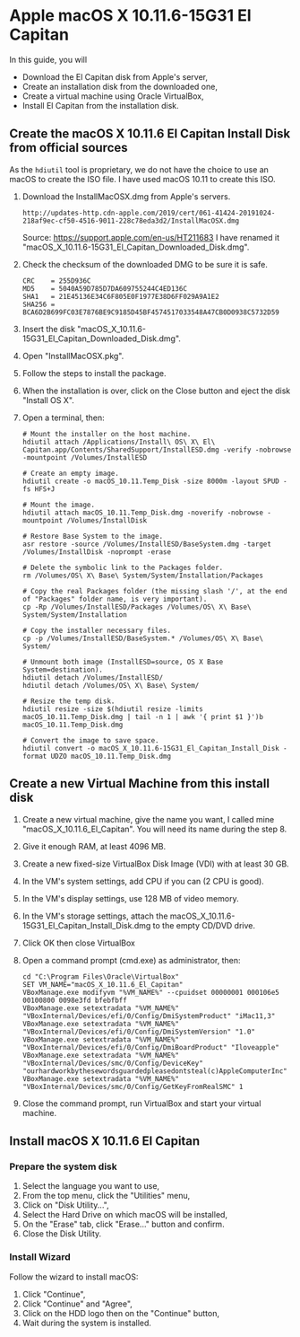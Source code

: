 # Apple macOS X 10.11.6-15G31 El Capitan

In this guide, you will

-   Download the El Capitan disk from Apple's server,
-   Create an installation disk from the downloaded one,
-   Create a virtual machine using Oracle VirtualBox,
-   Install El Capitan from the installation disk.

## Create the macOS X 10.11.6 El Capitan Install Disk from official sources

As the `hdiutil` tool is proprietary, we do not have the choice to use an macOS to create the ISO file. I have used macOS 10.11 to create this ISO.

1.  Download the InstallMacOSX.dmg from Apple's servers.

        http://updates-http.cdn-apple.com/2019/cert/061-41424-20191024-218af9ec-cf50-4516-9011-228c78eda3d2/InstallMacOSX.dmg

    Source: https://support.apple.com/en-us/HT211683
    I have renamed it "macOS_X_10.11.6-15G31_El_Capitan_Downloaded_Disk.dmg".

2.  Check the checksum of the downloaded DMG to be sure it is safe.

        CRC    = 255D936C
        MD5    = 5040A59D785D7DA609755244C4ED136C
        SHA1   = 21E45136E34C6F805E0F1977E38D6FF029A9A1E2
        SHA256 = BCA6D2B699FC03E7876BE9C9185D45BF4574517033548A47CB0D0938C5732D59

3.  Insert the disk "macOS_X_10.11.6-15G31_El_Capitan_Downloaded_Disk.dmg".

4.  Open "InstallMacOSX.pkg".

5.  Follow the steps to install the package.

6.  When the installation is over, click on the Close button and eject the disk "Install OS X".

7.  Open a terminal, then: 

        # Mount the installer on the host machine.
        hdiutil attach /Applications/Install\ OS\ X\ El\ Capitan.app/Contents/SharedSupport/InstallESD.dmg -verify -nobrowse -mountpoint /Volumes/InstallESD
        
        # Create an empty image.
        hdiutil create -o macOS_10.11.Temp_Disk -size 8000m -layout SPUD -fs HFS+J
        
        # Mount the image.
        hdiutil attach macOS_10.11.Temp_Disk.dmg -noverify -nobrowse -mountpoint /Volumes/InstallDisk
        
        # Restore Base System to the image.
        asr restore -source /Volumes/InstallESD/BaseSystem.dmg -target /Volumes/InstallDisk -noprompt -erase
        
        # Delete the symbolic link to the Packages folder.
        rm /Volumes/OS\ X\ Base\ System/System/Installation/Packages
        
        # Copy the real Packages folder (the missing slash '/', at the end of "Packages" folder name, is very important).
        cp -Rp /Volumes/InstallESD/Packages /Volumes/OS\ X\ Base\ System/System/Installation
        
        # Copy the installer necessary files.
        cp -p /Volumes/InstallESD/BaseSystem.* /Volumes/OS\ X\ Base\ System/
        
        # Unmount both image (InstallESD=source, OS X Base System=destination).
        hdiutil detach /Volumes/InstallESD/
        hdiutil detach /Volumes/OS\ X\ Base\ System/
        
        # Resize the temp disk.
        hdiutil resize -size $(hdiutil resize -limits macOS_10.11.Temp_Disk.dmg | tail -n 1 | awk '{ print $1 }')b macOS_10.11.Temp_Disk.dmg
        
        # Convert the image to save space.
        hdiutil convert -o macOS_X_10.11.6-15G31_El_Capitan_Install_Disk -format UDZO macOS_10.11.Temp_Disk.dmg

## Create a new Virtual Machine from this install disk

1.  Create a new virtual machine, give the name you want, I called mine "macOS_X_10.11.6_El_Capitan".
   You will need its name during the step 8.

2.  Give it enough RAM, at least 4096 MB.

3.  Create a new fixed-size VirtualBox Disk Image (VDI) with at least 30 GB.

4.  In the VM's system settings, add CPU if you can (2 CPU is good).

5.  In the VM's display settings, use 128 MB of video memory.

6.  In the VM's storage settings, attach the macOS_X_10.11.6-15G31_El_Capitan_Install_Disk.dmg to the empty CD/DVD drive.

7.  Click OK then close VirtualBox

8.  Open a command prompt (cmd.exe) as administrator, then:

        cd "C:\Program Files\Oracle\VirtualBox"
        SET VM_NAME="macOS_X_10.11.6_El_Capitan"
        VBoxManage.exe modifyvm "%VM_NAME%" --cpuidset 00000001 000106e5 00100800 0098e3fd bfebfbff
        VBoxManage.exe setextradata "%VM_NAME%" "VBoxInternal/Devices/efi/0/Config/DmiSystemProduct" "iMac11,3"
        VBoxManage.exe setextradata "%VM_NAME%" "VBoxInternal/Devices/efi/0/Config/DmiSystemVersion" "1.0"
        VBoxManage.exe setextradata "%VM_NAME%" "VBoxInternal/Devices/efi/0/Config/DmiBoardProduct" "Iloveapple"
        VBoxManage.exe setextradata "%VM_NAME%" "VBoxInternal/Devices/smc/0/Config/DeviceKey" "ourhardworkbythesewordsguardedpleasedontsteal(c)AppleComputerInc"
        VBoxManage.exe setextradata "%VM_NAME%" "VBoxInternal/Devices/smc/0/Config/GetKeyFromRealSMC" 1

9.  Close the command prompt, run VirtualBox and start your virtual machine.

## Install macOS X 10.11.6 El Capitan

### Prepare the system disk

1.  Select the language you want to use,
2.  From the top menu, click the "Utilities" menu,
3.  Click on "Disk Utility...",
4.  Select the Hard Drive on which macOS will be installed,
5.  On the "Erase" tab, click "Erase..." button and confirm.
6.  Close the Disk Utility.

### Install Wizard

Follow the wizard to install macOS:

1.  Click "Continue",
2.  Click "Continue" and "Agree",
3.  Click on the HDD logo then on the "Continue" button,
4.  Wait during the system is installed.